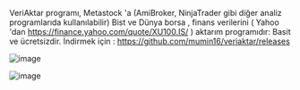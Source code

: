 VeriAktar programı, ﻿Metastock 'a (AmiBroker, NinjaTrader gibi diğer analiz programlarıda kullanılabilir) Bist ve Dünya borsa , finans verilerini ( Yahoo 'dan https://finance.yahoo.com/quote/XU100.IS/ ) aktarım programıdır: Basit ve ücretsizdir. 
İndirmek için : https://github.com/mumin16/veriaktar/releases

![image](https://github.com/user-attachments/assets/1788d749-b771-4b1b-a8e3-41c04fc54568)

![image](https://github.com/user-attachments/assets/01e1f06f-3209-4ba1-88f3-c5db247727ad)
